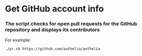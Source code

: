 # Get GitHub account info

### The script checks for open pull requests for the GitHub repository and displays its contributors

For example: 
```shell
./pr.sh https://github.com/authelia/authelia

```

